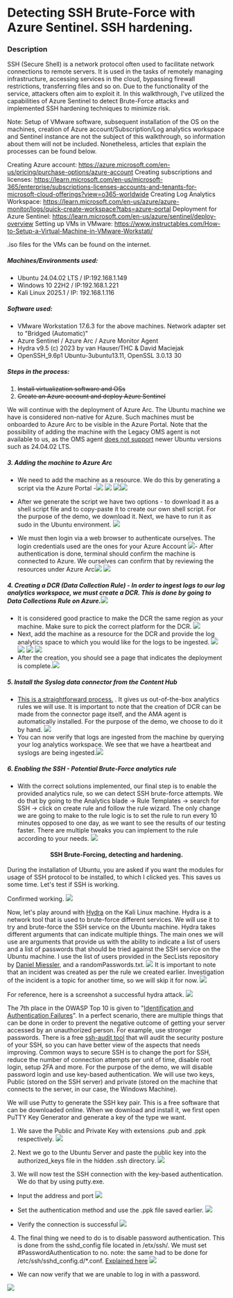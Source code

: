 # Detecting SSH Brute-Force with Azure Sentinel. SSH hardening.

### Description

SSH (Secure Shell) is a network protocol often used to facilitate network connections to remote servers. It is used in the tasks of remotely managing infrastructure, accessing services in the cloud, bypassing firewall restrictions, transferring files and so on. Due to the functionality of the service, attackers often aim to exploit it. In this walkthrough, I've utilized the capabilities of Azure Sentinel to detect Brute-Force attacks and implemented SSH hardening techniques to minimize risk.

Note: Setup of VMware software, subsequent installation of the OS on the machines, creation of Azure account/Subscription/Log analytics workspace and Sentinel instance are not the subject of this walkthrough, so information about them will not be included. Nonetheless, articles that explain the processes can be found below.

Creating Azure account: https://azure.microsoft.com/en-us/pricing/purchase-options/azure-account
Creating subscriptions and licenses: https://learn.microsoft.com/en-us/microsoft-365/enterprise/subscriptions-licenses-accounts-and-tenants-for-microsoft-cloud-offerings?view=o365-worldwide
Creating Log Analytics Workspace: https://learn.microsoft.com/en-us/azure/azure-monitor/logs/quick-create-workspace?tabs=azure-portal
Deployment for Azure Sentinel: https://learn.microsoft.com/en-us/azure/sentinel/deploy-overview
Setting up VMs in VMware: https://www.instructables.com/How-to-Setup-a-Virtual-Machine-in-VMware-Workstati/

.iso files for the VMs can be found on the internet.

##### Machines/Environments used:
- Ubuntu 24.04.02 LTS / IP:192.168.1.149
- Windows 10 22H2 / IP:192.168.1.221
- Kali Linux 2025.1 / IP: 192.168.1.116

##### Software used:
- VMware Workstation 17.6.3 for the above machines. Network adapter set to "Bridged (Automatic)"
- Azure Sentinel / Azure Arc / Azure Monitor Agent
- Hydra v9.5 (c) 2023 by van Hauser/THC & David Maciejak
- OpenSSH_9.6p1 Ubuntu-3ubuntu13.11, OpenSSL 3.0.13 30


##### Steps in the process:
1. ~~Install virtualization software and OSs~~
2. ~~Create an Azure account and deploy Azure Sentinel~~


We will continue with the deployment of Azure Arc. The Ubuntu machine we have is considered non-native for Azure. Such machines must be onboarded to Azure Arc to be visible in the Azure Portal. Note that the possibility of adding the machine with the Legacy OMS agent is not available to us, as the OMS agent [does not support](https://github.com/microsoft/OMS-Agent-for-Linux) newer Ubuntu versions such as 24.04.02 LTS. 

##### 3. Adding the machine to Azure Arc
- We need to add the machine as a resource. We do this by generating a script via the Azure Portal
-![](Images/Screenshot%202025-06-03%20224541.png)
![](Images/Screenshot%202025-06-03%20225345.png)
![](Images/Screenshot%202025-06-03%20225406.png)![](Images/Screenshot%202025-06-03%20225646.png)

- After we generate the script we have two options - to download it as a shell script file and to copy-paste it to create our own shell script. For the purpose of the demo, we download it. Next, we have to run it as sudo in the Ubuntu environment.
![](Images/Screenshot%202025-06-03%20235445.png)
- We must then login via a web browser to authenticate ourselves. The login credentials used are the ones for your Azure Account
![](Images/Screenshot%202025-06-03%20235621.png)- After authentication is done, terminal should confirm the machine is connected to Azure. We ourselves can confirm that by reviewing the resources under Azure Arc![](Images/Screenshot%202025-06-03%20235752.png)
![](Images/Screenshot%202025-06-03%20235927.png)

##### 4. Creating a DCR (Data Collection Rule) - In order to ingest logs to our log analytics workspace, we must create a DCR. This is done by going to Data Collections Rule on Azure.![](Images/Screenshot%202025-06-04%20000229.png)
- It is considered good practice to make the DCR the same region as your machine. Make sure to pick the correct platform for the DCR. ![](Images/Screenshot%202025-06-04%20000337.png)
- Next, add the machine as a resource for the DCR and provide the log analytics space to which you would like for the logs to be ingested.
![](Images/Screenshot%202025-06-04%20000443.png)
![](Images/Screenshot%202025-06-04%20000513.png)
![](Images/Screenshot%202025-06-04%20000548.png)
![](Images/Screenshot%202025-06-04%20000632.png) 
- After the creation, you should see a page that indicates the deployment is complete.![](Images/Screenshot%202025-06-04%20000720.png)
##### 5. Install the Syslog data connector from the Content Hub
- [This is a straightforward process.](https://learn.microsoft.com/en-us/azure/sentinel/cef-syslog-ama-overview?tabs=single#setup-process-to-collect-log-messages)  . It gives us out-of-the-box analytics rules we will use. It is important to note that the creation of DCR can be made from the connector page itself, and the AMA agent is automatically installed. For the purpose of the demo, we choose to do it by hand. ![](Images/Screenshot%202025-06-04%20001240.png)
- You can now verify that logs are ingested from the machine by querying your log analytics workspace. We see that we have a heartbeat and syslogs are being ingested.![](Images/Screenshot%202025-06-04%20001108.png)

##### 6. Enabling the SSH - Potential Brute-Force analytics rule 
- With the correct solutions implemented, our final step is to enable the provided analytics rule, so we can detect SSH brute-force attempts. We do that by going to the Analytics blade -> Rule Templates -> search for SSH -> click on create rule and follow the rule wizard. The only change we are going to make to the rule logic is to set the rule to run every 10 minutes opposed to one day, as we want to see the results of our testing faster. There are multiple tweaks you can implement to the rule according to your needs. 
![](../Screenshot%202025-06-08%20102638.png)

#### <p align="center" >SSH Brute-Forcing, detecting and hardening.</p>


During the installation of Ubuntu, you are asked if you want the modules for usage of SSH protocol to be installed, to which I clicked yes. This saves us some time. Let's test if SSH is working.

Confirmed working.
![](Images/Screenshot%202025-06-04%20004522.png)

Now, let's play around with [Hydra](https://www.kali.org/tools/hydra/) on the Kali Linux machine. Hydra is a network tool that is used to brute-force different services. We will use it to try and brute-force the SSH service on the Ubuntu machine.  Hydra takes different arguments that can indicate multiple things. The main ones we will use are arguments that provide us with the ability to indicate a list of users and a list of passwords that should be tried against the SSH service on the Ubuntu machine. I use the list of users provided in the SecLists repository by [Daniel Miessler](https://github.com/danielmiessler), and a randomPasswords.txt.
![](../Screenshot%202025-06-08%20104534.png)
It is important to note that an incident was created as per the rule we created earlier. Investigation of the incident is a topic for another time, so we will skip it for now.
![](../Screenshot%202025-06-08%20104657.png)

For reference, here is a screenshot a successful hydra attack. 
![](Images/Screenshot%202025-06-04%20010039.png)

The 7th place in the OWASP Top 10 is given to "[Identification and Authentication Failures](https://owasp.org/Top10/A07_2021-Identification_and_Authentication_Failures/)". In a perfect scenario, there are multiple things that can be done in order to prevent the negative outcome of getting your server accessed by an unauthorized person. For example, use stronger passwords. There is a free [ssh-audit tool](https://github.com/jtesta/ssh-audit) that will audit the security posture of your SSH, so you can have better view of the aspects that needs improving. Common ways to secure SSH is to change the port for SSH, reduce the number of connection attempts per unit of time, disable root login, setup 2FA and more. For the purpose of the demo, we will disable password login and use key-based authentication. We will use two keys, Public (stored on the SSH server) and private (stored on the machine that connects to the server, in our case, the Windows Machine).  


We will use Putty to generate the SSH key pair. This is a free software that can be downloaded online. When we download and install it, we first open PuTTY Key Generator and generate a key of the type we want.

1. We save the Public and Private Key with extensions .pub and .ppk respectively. 
![](../Screenshot%202025-06-08%20110356%203.png)

2. Next we go to the Ubuntu Server and paste the public key into the authorized_keys file in the hidden .ssh directory.
![](Images/Screenshot%202025-06-08%20110727.png)
3. We will now test the SSH connection with the key-based authentication. We do that by using putty.exe.

- Input the address and port
![](Images/Screenshot%202025-06-08%20111017.png)

- Set the authentication method and use the .ppk file saved earlier.
![](Images/Screenshot%202025-06-08%20111051.png)

- Verify the connection is successful
![](Images/Screenshot%202025-06-08%20111155.png)

4. The final thing we need to do is to disable password authentication. This is done from the sshd_config file located in /etx/ssh/. We must set  #PasswordAuthentication to no. 
note: the same had to be done for /etc/ssh/sshd_config.d/*.conf. [Explained here](https://unix.stackexchange.com/questions/727492/passwordauthentication-no-but-i-can-still-login-by-password)
![](Images/Screenshot%202025-06-08%20111815.png)

- We can now verify that we are unable to log in with a password. 

![](Images/Screenshot%202025-06-08%20113817%201.png)